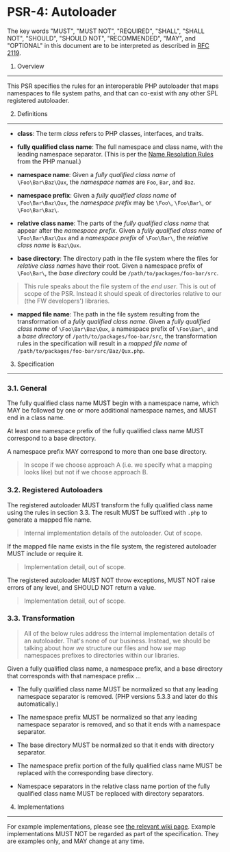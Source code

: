 PSR-4: Autoloader
=================

The key words "MUST", "MUST NOT", "REQUIRED", "SHALL", "SHALL NOT", "SHOULD",
"SHOULD NOT", "RECOMMENDED", "MAY", and "OPTIONAL" in this document are to be
interpreted as described in [RFC 2119](http://tools.ietf.org/html/rfc2119).


1. Overview
-----------

This PSR specifies the rules for an interoperable PHP autoloader that maps
namespaces to file system paths, and that can co-exist with any other SPL
registered autoloader.


2. Definitions
--------------

- **class**: The term _class_ refers to PHP classes, interfaces, and traits.

- **fully qualified class name**: The full namespace and class name, with the
  leading namespace separator. (This is per the
  [Name Resolution Rules](http://php.net/manual/en/language.namespaces.rules.php)
  from the PHP manual.)

- **namespace name**: Given a _fully qualified class name_ of
  `\Foo\Bar\Baz\Qux`, the _namespace names_ are `Foo`, `Bar`, and `Baz`.

- **namespace prefix**: Given a _fully qualified class name_ of
  `\Foo\Bar\Baz\Qux`, the _namespace prefix_ may be `\Foo\`, `\Foo\Bar\`, or
  `\Foo\Bar\Baz\`.

- **relative class name**: The parts of the _fully qualified class name_ that
  appear after the _namespace prefix_. Given a _fully qualified class name_ of
  `\Foo\Bar\Baz\Qux` and a _namespace prefix_ of `\Foo\Bar\`, the _relative
  class name_ is `Baz\Qux`.

- **base directory**: The directory path in the file system where the files
  for _relative class names_ have their root. Given a namespace prefix of
  `\Foo\Bar\`, the _base directory_ could be `/path/to/packages/foo-bar/src`.

> This rule speaks about the file system of the *end user*. This is out of scope
> of the PSR. Instead it should speak of directories relative to our (the FW
> developers') libraries.

- **mapped file name**: The path in the file system resulting from the
  transformation of a _fully qualified class name_. Given a _fully qualified
  class name_ of `\Foo\Bar\Baz\Qux`, a namespace prefix of `\Foo\Bar\`, and a
  _base directory_ of `/path/to/packages/foo-bar/src`, the transformation
  rules in the specification will result in a _mapped file name_ of
  `/path/to/packages/foo-bar/src/Baz/Qux.php`.


3. Specification
----------------

### 3.1. General

The fully qualified class name MUST begin with a namespace name, which MAY be
followed by one or more additional namespace names, and MUST end in a class
name.

At least one namespace prefix of the fully qualified class name MUST
correspond to a base directory.

A namespace prefix MAY correspond to more than one base directory.

> In scope if we choose approach A (i.e. we specify what a mapping looks like)
> but not if we choose approach B.

### 3.2. Registered Autoloaders

The registered autoloader MUST transform the fully qualified class name
using the rules in section 3.3. The result MUST be suffixed with `.php` to
generate a mapped file name.

> Internal implementation details of the autoloader. Out of scope.

If the mapped file name exists in the file system, the registered autoloader
MUST include or require it.

> Implementation detail, out of scope.

The registered autoloader MUST NOT throw exceptions, MUST NOT raise errors of
any level, and SHOULD NOT return a value.

> Implementation detail, out of scope.

### 3.3. Transformation

> All of the below rules address the internal implementation details of an
> autoloader. That's none of our business. Instead, we should be talking about
> how *we* structure our files and how *we* map namespaces prefixes to directories
> within our libraries.

Given a fully qualified class name, a namespace prefix, and a base directory
that corresponds with that namespace prefix ...

- The fully qualified class name MUST be normalized so that any leading
  namespace separator is removed. (PHP versions 5.3.3 and later do this
  automatically.)

- The namespace prefix MUST be normalized so that any leading namespace
  separator is removed, and so that it ends with a namespace separator.

- The base directory MUST be normalized so that it ends with directory
  separator.

- The namespace prefix portion of the fully qualified class name MUST be
  replaced with the corresponding base directory.

- Namespace separators in the relative class name portion of the fully
  qualified class name MUST be replaced with directory separators.


4. Implementations
------------------

For example implementations, please see [the relevant wiki page][]. Example
implementations MUST NOT be regarded as part of the specification. They are
examples only, and MAY change at any time.

[the relevant wiki page]: https://github.com/php-fig/fig-standards/wiki/PSR-4-Example-Implementations


